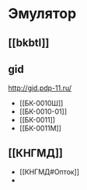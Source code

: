 # Эмулятор 
## [[bkbtl]]
## gid
http://gid.pdp-11.ru/

- [[БК-0010Ш]]
- [[БК-0010-01]]
- [[БК-0011]]
- [[БК-0011М]]


## [[КНГМД]]

- [[КНГМД#Опток]]
- 